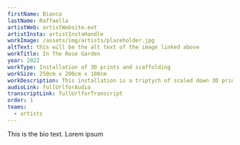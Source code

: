 ```yaml
---
firstName: Bianca
lastName: Raffaella
artistWeb: artistWebsite.ext
artistInsta: artistInstaHandle
workImage: /assets/img/artists/placeholder.jpg
altText: this will be the alt text of the image linked above
workTitle: In The Rose Garden
year: 2022
workType: Installation of 3D prints and scaffolding
workSize: 250cm x 200cm x 100cm
workDescription: This installation is a triptych of scaled down 3D printed figures of the artist moving through a delineated space. Using the accuracy of digital technology, this piece grants access for the first time for the blind artist to his own body. The figures are framed with layers of scaffolding that are a parody of gallery casements. Through granting every visitor, sight disabled or otherwise, access to the touchable figures, it offers something close to equality of experience.
audioLink: fullUrlforAudio
transcriptLink: fullUrlforTranscript
order: 1
teams:
  - artists
---
```


This is the bio text.
Lorem ipsum
